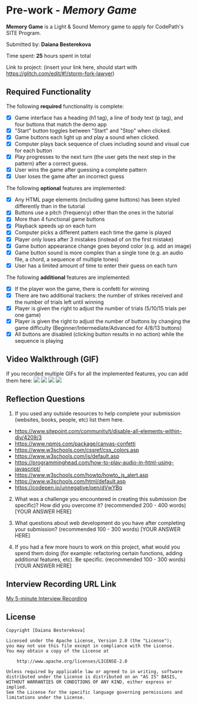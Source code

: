 # Pre-work - *Memory Game*

**Memory Game** is a Light & Sound Memory game to apply for CodePath's SITE Program. 

Submitted by: **Daiana Besterekova**

Time spent: **25** hours spent in total

Link to project: (insert your link here, should start with https://glitch.com/edit/#!/storm-fork-lawyer)

## Required Functionality

The following **required** functionality is complete:

* [X] Game interface has a heading (h1 tag), a line of body text (p tag), and four buttons that match the demo app
* [X] "Start" button toggles between "Start" and "Stop" when clicked. 
* [X] Game buttons each light up and play a sound when clicked. 
* [X] Computer plays back sequence of clues including sound and visual cue for each button
* [X] Play progresses to the next turn (the user gets the next step in the pattern) after a correct guess. 
* [X] User wins the game after guessing a complete pattern
* [X] User loses the game after an incorrect guess

The following **optional** features are implemented:

* [X] Any HTML page elements (including game buttons) has been styled differently than in the tutorial
* [X] Buttons use a pitch (frequency) other than the ones in the tutorial
* [X] More than 4 functional game buttons
* [X] Playback speeds up on each turn
* [X] Computer picks a different pattern each time the game is played
* [X] Player only loses after 3 mistakes (instead of on the first mistake)
* [X] Game button appearance change goes beyond color (e.g. add an image)
* [X] Game button sound is more complex than a single tone (e.g. an audio file, a chord, a sequence of multiple tones)
* [X] User has a limited amount of time to enter their guess on each turn

The following **additional** features are implemented:

- [X] If the player won the game, there is confetti for winning 
- [X] There are two additional trackers: the number of strikes received and the number of trials left until winning 
- [X] Player is given the right to adjust the number of trials (5/10/15 trials per one game)
- [X] Player is given the right to adjust the number of buttons by changing the game difficulty (Beginner/Intermediate/Advanced for 4/8/13 buttons)
- [X] All buttons are disabled (clicking button results in no action) while the sequence is playing

## Video Walkthrough (GIF)

If you recorded multiple GIFs for all the implemented features, you can add them here:
![](gif1-link-here)
![](gif2-link-here)
![](gif3-link-here)
![](gif4-link-here)

## Reflection Questions
1. If you used any outside resources to help complete your submission (websites, books, people, etc) list them here. 
- https://www.sitepoint.com/community/t/disable-all-elements-within-div/4209/3
- https://www.npmjs.com/package/canvas-confetti
- https://www.w3schools.com/cssref/css_colors.asp 
- https://www.w3schools.com/js/default.asp
- https://programminghead.com/how-to-play-audio-in-html-using-javascript/
- https://www.w3schools.com/howto/howto_js_alert.asp
- https://www.w3schools.com/html/default.asp
- https://codepen.io/unnegative/pen/dVwYBq

2. What was a challenge you encountered in creating this submission (be specific)? How did you overcome it? (recommended 200 - 400 words) 
[YOUR ANSWER HERE]

3. What questions about web development do you have after completing your submission? (recommended 100 - 300 words) 
[YOUR ANSWER HERE]

4. If you had a few more hours to work on this project, what would you spend them doing (for example: refactoring certain functions, adding additional features, etc). Be specific. (recommended 100 - 300 words) 
[YOUR ANSWER HERE]



## Interview Recording URL Link

[My 5-minute Interview Recording](your-link-here)


## License

    Copyright [Daiana Besterekova]

    Licensed under the Apache License, Version 2.0 (the "License");
    you may not use this file except in compliance with the License.
    You may obtain a copy of the License at

        http://www.apache.org/licenses/LICENSE-2.0

    Unless required by applicable law or agreed to in writing, software
    distributed under the License is distributed on an "AS IS" BASIS,
    WITHOUT WARRANTIES OR CONDITIONS OF ANY KIND, either express or implied.
    See the License for the specific language governing permissions and
    limitations under the License.
